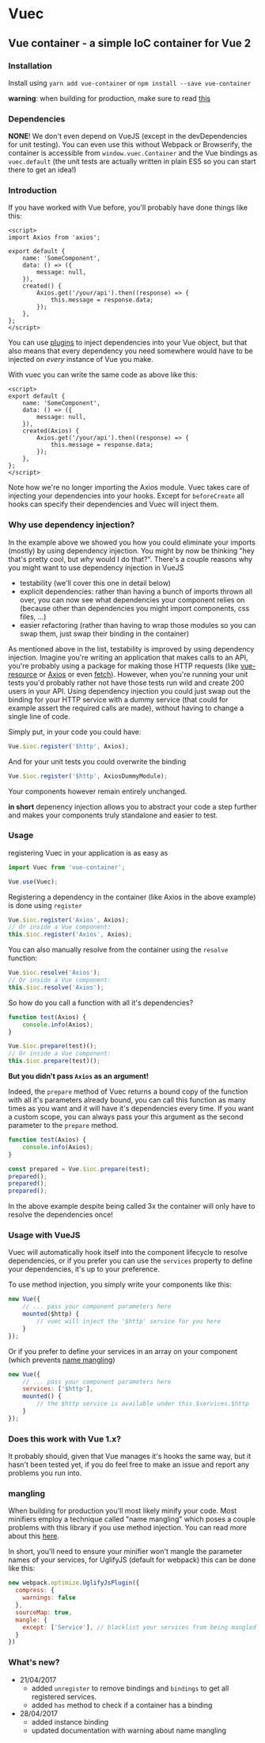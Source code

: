 # Vuec
## Vue container - a simple IoC container for Vue 2

### Installation
Install using `yarn add vue-container` or `npm install --save vue-container`

**warning**: when building for production, make sure to read [this](#mangling)

### Dependencies
**NONE**! We don't even depend on VueJS (except in the devDependencies for unit testing).
You can even use this without Webpack or Browserify, the container is accessible from `window.vuec.Container` and the Vue bindings as `vuec.default` (the unit tests are actually written in plain ES5 so you can start there to get an idea!)

### Introduction

If you have worked with Vue before, you'll probably have done things like this:
```vue
<script>
import Axios from 'axios';

export default {
	name: 'SomeComponent',
	data: () => ({
		message: null,
	}),
	created() {
		Axios.get('/your/api').then((response) => {
			this.message = response.data;
		});
	},
};
</script>
```
You can use [plugins](https://vuejs.org/v2/guide/plugins.html) to inject dependencies into your Vue object, but that also means that every dependency you need somewhere would have to be injected on *every* instance of Vue you make.

With vuec you can write the same code as above like this:
```vue
<script>
export default {
	name: 'SomeComponent',
	data: () => ({
		message: null,
	}),
	created(Axios) {
		Axios.get('/your/api').then((response) => {
			this.message = response.data;
		});
	},
};
</script>
```
Note how we're no longer importing the Axios module. Vuec takes care of injecting your dependencies into your hooks. Except for `beforeCreate` all hooks can specify their dependencies and Vuec will inject them.

### Why use dependency injection?
In the example above we showed you how you could eliminate your imports (mostly) by using dependency injection.
You might by now be thinking "hey that's pretty cool, but *why* would I do that?". There's a couple reasons why you might want to use dependency injection in VueJS
- testability (we'll cover this one in detail below)
- explicit dependencies: rather than having a bunch of imports thrown all over, you can now see what dependencies your component relies on (because other than dependencies you might import components, css files, ...)
- easier refactoring (rather than having to wrap those modules so you can swap them, just swap their binding in the container)

As mentioned above in the list, testability is improved by using dependency injection. Imagine you're writing an application that makes calls to an API, you're probably using a package for making those HTTP requests (like [vue-resource](https://github.com/pagekit/vue-resource) or [Axios](https://github.com/mzabriskie/axios) or even [fetch](https://github.com/github/fetch)). However, when you're running your unit tests you'd probably rather not have those tests run wild and create 200 users in your API.
Using dependency injection you could just swap out the binding for your HTTP service with a dummy service (that could for example assert the required calls are made), without having to change a single line of code.

Simply put, in your code you could have:
```javascript
Vue.$ioc.register('$http', Axios);
```
And for your unit tests you could overwrite the binding
```javascript
Vue.$ioc.register('$http', AxiosDummyModule);
```
Your components however remain entirely unchanged.

**in short** depenency injection allows you to abstract your code a step further and makes your components truly standalone and easier to test.

### Usage
registering Vuec in your application is as easy as
```javascript
import Vuec from 'vue-container';

Vue.use(Vuec);
```
Registering a dependency in the container (like Axios in the above example) is done using `register`
```javascript
Vue.$ioc.register('Axios', Axios);
// Or inside a Vue component:
this.$ioc.register('Axios', Axios);
```
You can also manually resolve from the container using the `resolve` function:
```javascript
Vue.$ioc.resolve('Axios');
// Or inside a Vue component:
this.$ioc.resolve('Axios');
```
So how do you call a function with all it's dependencies?
```javascript
function test(Axios) {
	console.info(Axios);
}

Vue.$ioc.prepare(test)();
// Or inside a Vue component:
this.$ioc.prepare(test)();
```
**But you didn't pass `Axios` as an argument!**

Indeed, the `prepare` method of Vuec returns a bound copy of the function with all it's parameters already bound, you can call this function as many times as you want and it will have it's dependencies every time. If you want a custom scope, you can always pass your this argument as the second parameter to the `prepare` method.
```javascript
function test(Axios) {
	console.info(Axios);
}

const prepared = Vue.$ioc.prepare(test);
prepared();
prepared();
prepared();
```
In the above example despite being called 3x the container will only have to resolve the dependencies once!

### Usage with VueJS
Vuec will automatically hook itself into the component lifecycle to resolve dependencies,
or if you prefer you can use the `services` property to define your dependencies, it's up to your preference.

To use method injection, you simply write your components like this:
```javascript
new Vue({
    // ... pass your component parameters here
    mounted($http) {
        // vuec will inject the '$http' service for you here
    }
});
```

Or if you prefer to define your services in an array on your component (which prevents [name mangling](#mangling))
```javascript
new Vue({
    // ... pass your component parameters here
    services: ['$http'],
    mounted() {
        // the $http service is available under this.$services.$http
    }
});
```

### Does this work with Vue 1.x?
It probably should, given that Vue manages it's hooks the same way, but it hasn't been tested yet, if you do feel free to make an issue and report any problems you run into.

### mangling
When building for production you'll most likely minify your code. Most minifiers employ a technique called "name mangling"
which poses a couple problems with this library if you use method injection. You can read more about this [here](https://github.com/dealloc/vuec/issues/3).

In short, you'll need to ensure your minifier won't mangle the parameter names of your services, for UglifyJS (default for webpack) this can be done like this:
```javascript
new webpack.optimize.UglifyJsPlugin({
  compress: {
    warnings: false
  },
  sourceMap: true,
  mangle: {
    except: ['Service'], // blacklist your services from being mangled
  }
})
```

### What's new?
- 21/04/2017
	- added `unregister` to remove bindings and `bindings` to get all registered services.
	- added `has` method to check if a container has a binding
- 28/04/2017
    - added instance binding
    - updated documentation with warning about name mangling
